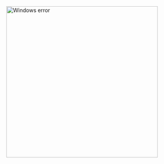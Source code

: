 <img src="https://media.giphy.com/media/hv5AEBpH3ZyNoRnABG/giphy.gif" alt="Windows error" width="400">

